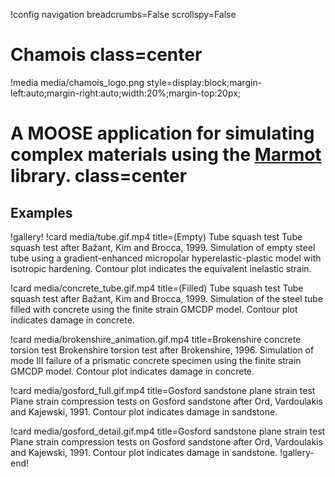 !config navigation breadcrumbs=False scrollspy=False

# Chamois class=center

!media media/chamois_logo.png style=display:block;margin-left:auto;margin-right:auto;width:20%;margin-top:20px;

# A MOOSE application for simulating complex materials using the [Marmot](https://github.com/MAteRialMOdelingToolbox/marmot) library. class=center

## Examples

!gallery! 
!card media/tube.gif.mp4 title=(Empty) Tube squash test 
Tube squash test after Bažant, Kim and Brocca, 1999.  Simulation of empty steel tube using a gradient-enhanced micropolar hyperelastic-plastic model with isotropic hardening.  Contour plot indicates the equivalent inelastic strain.

!card media/concrete_tube.gif.mp4 title=(Filled) Tube squash test 
Tube squash test after Bažant, Kim and Brocca, 1999.  Simulation of the steel tube filled with concrete using the finite strain GMCDP model.  Contour plot indicates damage in concrete.

!card media/brokenshire_animation.gif.mp4 title=Brokenshire concrete torsion test
Brokenshire torsion test after Brokenshire, 1996.  Simulation of mode III failure of a prismatic concrete specimen using the finite strain GMCDP model.  Contour plot indicates damage in concrete.

!card media/gosford_full.gif.mp4 title=Gosford sandstone plane strain test
Plane strain compression tests on Gosford sandstone after Ord, Vardoulakis and Kajewski, 1991.  Contour plot indicates damage in sandstone.

!card media/gosford_detail.gif.mp4 title=Gosford sandstone plane strain test
Plane strain compression tests on Gosford sandstone after Ord, Vardoulakis and Kajewski, 1991.  Contour plot indicates damage in sandstone.
!gallery-end!
